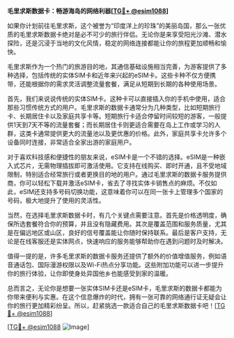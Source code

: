 **毛里求斯数据卡：畅游海岛的网络利器[[TG💪+ @esim1088](https://t.me/s/esim1088)]**

如果你计划前往毛里求斯，这个被誉为“印度洋上的珍珠”的美丽岛国，那么一张优质的毛里求斯数据卡绝对是必不可少的旅行伴侣。无论你是来享受阳光沙滩、潜水探险，还是沉浸于当地的文化风情，稳定的网络连接都能让你的旅程更加顺畅和愉快。

毛里求斯作为一个热门的旅游目的地，其通信基础设施相当完善，为游客提供了多种选择，包括传统的实体SIM卡和近年来兴起的eSIM卡。这些卡种不仅方便携带，还能根据你的需求灵活调整流量套餐，满足从短期到长期的各种使用场景。

首先，我们来说说传统的实体SIM卡。这种卡可以直接插入你的手机中使用，适合那些习惯传统方式的用户。毛里求斯的数据卡通常分为几种类型，比如短期旅行卡、长期居住卡以及家庭共享卡等。短期旅行卡适合停留时间较短的游客，一般提供1天到7天不等的流量套餐；而长期居住卡则更适合需要在岛上工作或学习的人群，这类卡通常提供更大的流量池以及更优惠的价格。此外，家庭共享卡允许多个设备同时连接，非常适合全家出游的家庭用户。

对于喜欢科技感和便捷性的朋友来说，eSIM卡是一个不错的选择。eSIM是一种嵌入式芯片，无需物理插拔即可激活使用。它支持在线购买、即时开通，且不受地域限制，特别适合经常旅行或者更换目的地的用户。通过毛里求斯的数据卡服务提供商，你可以轻松下载并激活eSIM卡，省去了寻找实体卡销售点的麻烦。不仅如此，eSIM还支持多号码切换功能，这意味着你可以在同一张卡上管理多个国家的号码，极大地提升了使用的灵活性。

当然，在选择毛里求斯数据卡时，有几个关键点需要注意。首先是价格透明度，确保所选套餐符合你的预算，并且没有隐藏费用。其次是覆盖范围和服务质量，尤其是在偏远地区或山区，良好的信号覆盖能让你随时保持联系。最后是客户支持，无论是在线客服还是实体网点，快速响应的服务能够帮助你在遇到问题时及时解决。

值得一提的是，许多毛里求斯的数据卡服务还提供了额外的价值增值服务，例如语音通话包、国际漫游权限以及Wi-Fi热点分享功能。这些附加功能可以进一步提升你的旅行体验，让你即使身处异国他乡也能感受到家的温暖。

总而言之，无论你是想要一张实体SIM卡还是eSIM卡，毛里求斯的数据卡都能为你带来便利与实惠。在这个信息爆炸的时代，拥有一张可靠的网络通行证无疑会让你的旅行更加精彩纷呈。所以，赶紧挑选一款适合自己的毛里求斯数据卡吧！[[TG💪+ @esim1088](https://t.me/s/esim1088)]

[[TG💪+ @esim1088](https://t.me/s/esim1088) ![Image](https://i.postimg.cc/4NQfJmqS/Snipaste-2025-05-13-00-14-12.png)]